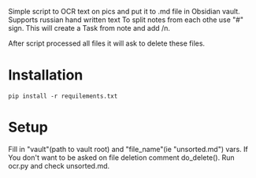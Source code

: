 Simple script to OCR text on pics and put it to .md file in Obsidian vault.
Supports russian hand written text
To split notes from each othe use "#" sign. This will create a Task from note and add /n.

After script processed all files it will ask to delete these files.

# Installation
```
pip install -r requilements.txt
```

# Setup
Fill in "vault"(path to vault root) and "file_name"(ie "unsorted.md") vars.
If You don't want to be asked on file deletion comment do_delete().
Run ocr.py and check unsorted.md.
